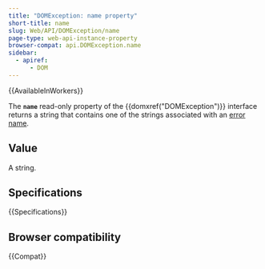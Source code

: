 ```yaml
---
title: "DOMException: name property"
short-title: name
slug: Web/API/DOMException/name
page-type: web-api-instance-property
browser-compat: api.DOMException.name
sidebar:
  - apiref:
      - DOM
---
```


{{AvailableInWorkers}}

The **`name`** read-only property of the
{{domxref("DOMException")}} interface returns a string that contains
one of the strings associated with an [error name](/en-US/docs/Web/API/DOMException#error_names).

## Value

A string.

## Specifications

{{Specifications}}

## Browser compatibility

{{Compat}}
